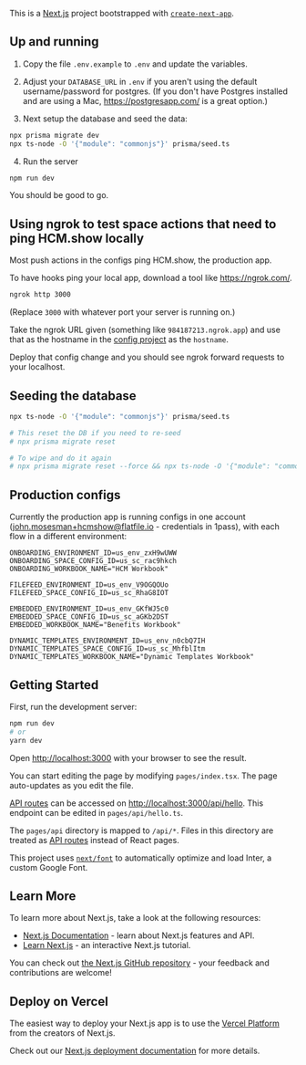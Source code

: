 This is a [Next.js](https://nextjs.org/) project bootstrapped with [`create-next-app`](https://github.com/vercel/next.js/tree/canary/packages/create-next-app).

## Up and running

1. Copy the file `.env.example` to `.env` and update the variables.

2. Adjust your `DATABASE_URL` in `.env` if you aren't using the default username/password for postgres. (If you don't have Postgres installed and are using a Mac, https://postgresapp.com/ is a great option.)

3. Next setup the database and seed the data:

```bash
npx prisma migrate dev
npx ts-node -O '{"module": "commonjs"}' prisma/seed.ts
```

4. Run the server

```bash
npm run dev
```

You should be good to go.

## Using ngrok to test space actions that need to ping HCM.show locally

Most push actions in the configs ping HCM.show, the production app.

To have hooks ping your local app, download a tool like https://ngrok.com/.

```bash
ngrok http 3000
```

(Replace `3000` with whatever port your server is running on.)

Take the ngrok URL given (something like `984187213.ngrok.app`) and use that as the hostname in the [config project](https://github.com/FlatFilers/hcm-show-config) as the `hostname`.

Deploy that config change and you should see ngrok forward requests to your localhost.

## Seeding the database

```bash
npx ts-node -O '{"module": "commonjs"}' prisma/seed.ts

# This reset the DB if you need to re-seed
# npx prisma migrate reset

# To wipe and do it again
# npx prisma migrate reset --force && npx ts-node -O '{"module": "commonjs"}' prisma/seed.ts
```

## Production configs

Currently the production app is running configs in one account (john.mosesman+hcmshow@flatfile.io - credentials in 1pass), with each flow in a different environment:

```
ONBOARDING_ENVIRONMENT_ID=us_env_zxH9wUWW
ONBOARDING_SPACE_CONFIG_ID=us_sc_rac9hkch
ONBOARDING_WORKBOOK_NAME="HCM Workbook"

FILEFEED_ENVIRONMENT_ID=us_env_V9OGQOUo
FILEFEED_SPACE_CONFIG_ID=us_sc_RhaG8IOT

EMBEDDED_ENVIRONMENT_ID=us_env_GKfWJ5c0
EMBEDDED_SPACE_CONFIG_ID=us_sc_aGKb2DST
EMBEDDED_WORKBOOK_NAME="Benefits Workbook"

DYNAMIC_TEMPLATES_ENVIRONMENT_ID=us_env_n0cbQ7IH
DYNAMIC_TEMPLATES_SPACE_CONFIG_ID=us_sc_MhfblItm
DYNAMIC_TEMPLATES_WORKBOOK_NAME="Dynamic Templates Workbook"
```

## Getting Started

First, run the development server:

```bash
npm run dev
# or
yarn dev
```

Open [http://localhost:3000](http://localhost:3000) with your browser to see the result.

You can start editing the page by modifying `pages/index.tsx`. The page auto-updates as you edit the file.

[API routes](https://nextjs.org/docs/api-routes/introduction) can be accessed on [http://localhost:3000/api/hello](http://localhost:3000/api/hello). This endpoint can be edited in `pages/api/hello.ts`.

The `pages/api` directory is mapped to `/api/*`. Files in this directory are treated as [API routes](https://nextjs.org/docs/api-routes/introduction) instead of React pages.

This project uses [`next/font`](https://nextjs.org/docs/basic-features/font-optimization) to automatically optimize and load Inter, a custom Google Font.

## Learn More

To learn more about Next.js, take a look at the following resources:

- [Next.js Documentation](https://nextjs.org/docs) - learn about Next.js features and API.
- [Learn Next.js](https://nextjs.org/learn) - an interactive Next.js tutorial.

You can check out [the Next.js GitHub repository](https://github.com/vercel/next.js/) - your feedback and contributions are welcome!

## Deploy on Vercel

The easiest way to deploy your Next.js app is to use the [Vercel Platform](https://vercel.com/new?utm_medium=default-template&filter=next.js&utm_source=create-next-app&utm_campaign=create-next-app-readme) from the creators of Next.js.

Check out our [Next.js deployment documentation](https://nextjs.org/docs/deployment) for more details.
